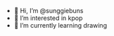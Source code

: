 - 👋 Hi, I’m @sunggiebuns
- 👀 I’m interested in kpop
- 🌱 I’m currently learning drawing


<!---
sunggiebuns/sunggiebuns is a ✨ special ✨ repository because its `README.md` (this file) appears on your GitHub profile.
You can click the Preview link to take a look at your changes.
--->
